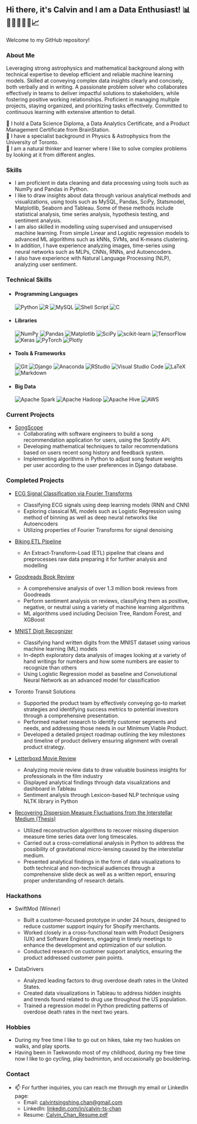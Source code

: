## Hi there, it's Calvin and I am a Data Enthusiast! 📊👨‍💻🧠👨‍🔬📈  

<!--
**chantsin/chantsin** is a ✨ _special_ ✨ repository because its `README.md` (this file) appears on your GitHub profile.
-->

Welcome to my GitHub repository!

### About Me
Leveraging strong astrophysics and mathematical background along with technical expertise to develop efficient and reliable machine learning models. Skilled at conveying complex data insights clearly and concisely, both verbally and in writing. A passionate problem solver who collaborates effectively in teams to deliver impactful solutions to stakeholders, while fostering positive working relationships. Proficient in managing multiple projects, staying organized, and prioritizing tasks effectively. Committed to continuous learning with extensive attention to detail.

🌱  I hold a Data Science Diploma, a Data Analytics Certificate, and a Product Management Certificate from BrainStation.  
🔭  I have a specialist background in Physics & Astrophysics from the University of Toronto.  
🧐  I am a natural thinker and learner where I like to solve complex problems by looking at it from different angles.

### Skills
- I am proficient in data cleaning and data processing using tools such as NumPy and Pandas in Python.
- I like to draw insights about data through various analytical methods and visualizations, using tools such as MySQL, Pandas, SciPy, Statsmodel, Matplotlib, Seaborn and Tableau. Some of these methods include statistical analysis, time series analysis, hypothesis testing, and sentiment analysis.
- I am also skilled in modelling using supervised and unsupervised machine learning. From simple Linear and Logistic regression models to advanced ML algorithms such as kNNs, SVMs, and K-means clustering.
- In addition, I have experience analyzing images, time-series using neural networks such as MLPs, CNNs, RNNs, and Autoencoders.
- I also have experience with Natural Language Processing (NLP), analyzing user sentiment. 

### Technical Skills
<!-- 
Copyright (c) 2020 Ileriayo Adebiyi

Permission is hereby granted, free of charge, to any person obtaining a copy
of this software and associated documentation files (the "Software"), to deal
in the Software without restriction, including without limitation the rights
to use, copy, modify, merge, publish, distribute, sublicense, and/or sell
copies of the Software, and to permit persons to whom the Software is
furnished to do so, subject to the following conditions:

The above copyright notice and this permission notice shall be included in all
copies or substantial portions of the Software.
-->
<!-- 
https://github.com/Ileriayo/markdown-badges
-->
- #### Programming Languages
  ![Python](https://img.shields.io/badge/python-3670A0?style=for-the-badge&logo=python&logoColor=ffdd54)
  ![R](https://img.shields.io/badge/r-%23276DC3.svg?style=for-the-badge&logo=r&logoColor=white)
  ![MySQL](https://img.shields.io/badge/mysql-4479A1.svg?style=for-the-badge&logo=mysql&logoColor=white)
  ![Shell Script](https://img.shields.io/badge/shell_script-%23121011.svg?style=for-the-badge&logo=gnu-bash&logoColor=white)
  ![C](https://img.shields.io/badge/c-%2300599C.svg?style=for-the-badge&logo=c&logoColor=white)

- #### Libraries
  ![NumPy](https://img.shields.io/badge/numpy-%23013243.svg?style=for-the-badge&logo=numpy&logoColor=white)
  ![Pandas](https://img.shields.io/badge/pandas-%23150458.svg?style=for-the-badge&logo=pandas&logoColor=white)
  ![Matplotlib](https://img.shields.io/badge/Matplotlib-%23ffffff.svg?style=for-the-badge&logo=Matplotlib&logoColor=black)
  ![SciPy](https://img.shields.io/badge/SciPy-%230C55A5.svg?style=for-the-badge&logo=scipy&logoColor=%white)
  ![scikit-learn](https://img.shields.io/badge/scikit--learn-%23F7931E.svg?style=for-the-badge&logo=scikit-learn&logoColor=white)
  ![TensorFlow](https://img.shields.io/badge/TensorFlow-%23FF6F00.svg?style=for-the-badge&logo=TensorFlow&logoColor=white)
  ![Keras](https://img.shields.io/badge/Keras-%23D00000.svg?style=for-the-badge&logo=Keras&logoColor=white)
  ![PyTorch](https://img.shields.io/badge/PyTorch-%23EE4C2C.svg?style=for-the-badge&logo=PyTorch&logoColor=white)
  ![Plotly](https://img.shields.io/badge/Plotly-%233F4F75.svg?style=for-the-badge&logo=plotly&logoColor=white)

- #### Tools & Frameworks
  ![Git](https://img.shields.io/badge/git-%23F05033.svg?style=for-the-badge&logo=git&logoColor=white)
  ![Django](https://img.shields.io/badge/django-%23092E20.svg?style=for-the-badge&logo=django&logoColor=white)
  ![Anaconda](https://img.shields.io/badge/Anaconda-%2344A833.svg?style=for-the-badge&logo=anaconda&logoColor=white)
  ![RStudio](https://img.shields.io/badge/RStudio-4285F4?style=for-the-badge&logo=rstudio&logoColor=white)
  ![Visual Studio Code](https://img.shields.io/badge/Visual%20Studio%20Code-0078d7.svg?style=for-the-badge&logo=visual-studio-code&logoColor=white)
  ![LaTeX](https://img.shields.io/badge/latex-%23008080.svg?style=for-the-badge&logo=latex&logoColor=white)
  ![Markdown](https://img.shields.io/badge/markdown-%23000000.svg?style=for-the-badge&logo=markdown&logoColor=white)

- #### Big Data 
  ![Apache Spark](https://img.shields.io/badge/Apache%20Spark-FDEE21?style=for-the-badge&logo=apachespark&logoColor=black)
  ![Apache Hadoop](https://img.shields.io/badge/Apache%20Hadoop-66CCFF?style=for-the-badge&logo=apachehadoop&logoColor=black)
  ![Apache Hive](https://img.shields.io/badge/Apache%20Hive-FDEE21?style=for-the-badge&logo=apachehive&logoColor=black)
  ![AWS](https://img.shields.io/badge/AWS-%23FF9900.svg?style=for-the-badge&logo=amazon-aws&logoColor=white)
  
### Current Projects
- [SongScope](https://github.com/alueddeke/songscope) 
  - Collaborating with software engineers to build a song recommendation application for users, using the Spotify API.
  - Developing mathematical techniques to tailor recommendations based on users recent song history and feedback system. 
  - Implementing algorithms in Python to adjust song feature weights per user according to the user preferences in Django database.
<!--
- [Anti-Money Laundering (AML) Detection](https://github.com/chantsin/anti_money_laundering_ibm)
  - Using machine learning techniques to develop a predictive model in Python that identifies suspicious transactions indicative of money laundering activities.
  - Leveraging PySpark to handle the large dataset for preprocessing and modeling, significantly increasing processing speed.
  - Documenting project workflow, methodologies, results, as well as version control using Git, ensuring clear understanding and reproducibility.
-->
### Completed Projects
- [ECG Signal Classification via Fourier Transforms](https://github.com/chantsin/ecg-classification-via-fft/tree/main)
  - Classifying ECG signals using deep learning models (RNN and CNN) 
  - Exploring classical ML models such as Logistic Regression using method of binning as well as deep neural networks like Autoencoders 
  - Utilizing properties of Fourier Transforms for signal denoising
 
- [Biking ETL Pipeline](https://github.com/chantsin/biking_etl)
  - An Extract-Transform-Load (ETL) pipeline that cleans and preprocesses raw data preparing it for further analysis and modelling

- [Goodreads Book Review](https://github.com/chantsin/Goodreads_Book_Reviews/tree/main)
  - A comprehensive analysis of over 1.3 million book reviews from Goodreads
  - Perform sentiment analysis on reviews, classifying them as positive, negative, or neutral using a variety of machine learning algorithms
  - ML algorithms used including Decision Tree, Random Forest, and XGBoost

- [MNIST Digit Recognizer](https://github.com/clem21chan/MNIST_Digit_Recognizer)
  - Classifying hand written digits from the MNIST dataset using various machine learning (ML) models
  - In-depth exploratory data analysis of images looking at a variety of hand writings for numbers and how some numbers are easier to recognize than others
  - Using Logistic Regression model as baseline and Convolutional Neural Network as an advanced model for classification

- Toronto Transit Solutions
  - Supported the product team by effectively conveying go-to market strategies and identifying success metrics to potential investors through a comprehensive presentation.
  - Performed market research to identify customer segments and needs, and addressing those needs in our Minimum Viable Product.
  - Developed a detailed project roadmap outlining the key milestones and timeline of product delivery ensuring alignment with overall product strategy. 
 
- [Letterboxd Movie Review](https://github.com/chantsin/Letterboxd_Project/tree/main)
  - Analyzing movie review data to draw valuable business insights for professionals in the film industry
  - Displayed analytical findings through data visualizations and dashboard in Tableau
  - Sentiment analysis through Lexicon-based NLP technique using NLTK library in Python 

- [Recovering Dispersion Measure Fluctuations from the Interstellar Medium (Thesis)](https://github.com/chantsin/Base-Camp)
  - Utilized reconstruction algorithms to recover missing dispersion measure time series data over long timescales.
  - Carried out a cross-correlational analysis in Python to address the possibility of gravitational micro-lensing caused by the interstellar medium.
  - Presented analytical findings in the form of data visualizations to both technical and non-technical audiences through a comprehensive slide deck as well as a written report, ensuring proper understanding of research details.

### Hackathons
- SwiftMod (Winner)
  - Built a customer-focused prototype in under 24 hours, designed to reduce customer support inquiry for Shopify merchants.
  - Worked closely in a cross-functional team with Product Designers (UX) and Software Engineers, engaging in timely meetings to enhance the development and optimization of our solution. 
  - Conducted research on customer support analytics, ensuring the product addressed customer pain points. 

- DataDrivers
  - Analyzed leading factors to drug overdose death rates in the United States.
  - Created data visualizations in Tableau to address hidden insights and trends found related to drug use throughout the US population. 
  - Trained a regression model in Python predicting patterns of overdose death rates in the next two years.

### Hobbies
- During my free time I like to go out on hikes, take my two huskies on walks, and play sports.
- Having been in Taekwondo most of my childhood, during my free time now I like to go cycling, play badminton, and occasionally go bouldering.

<!--Skilled in Python using packages such as NumPy, Pandas, Matplotlib, SciPy, Statsmodels, SymPy. Experience using Excel and MySQL for data cleaning and analysis, and data visualizations through Tableau. As an inquisitive data scientist I have experience utilizing different machine learning algorithms to gain insights and predictions. Some of the classical algorithms include linear and logistc regression, kNNs, SVMs, and k-means clustering. I have also used neural networks to look at more complicated data, utilizing different architectures depending on the data type through TensorFlow or Pytorch. As a data analyst, I have performed different types of data analytics, including but not limited to, statistical, time-series, and sentiment analysis, using tools such as Python, SQL and Tableau. 

learning about Machine Learning and Big Data, using tools such as Scikit-Learn, TensorFlow, Keras and more.
-->

### Contact
- 📫 For further inquiries, you can reach me through my email or LinkedIn page:
  - Email: calvintsingshing.chan@gmail.com
  - LinkedIn: [linkedin.com/in/calvin-ts-chan](https://www.linkedin.com/in/calvin-ts-chan/)
  - Resume: [Calvin_Chan_Resume.pdf](https://github.com/chantsin/chantsin/blob/main/Calvin_Resume.pdf)
 

